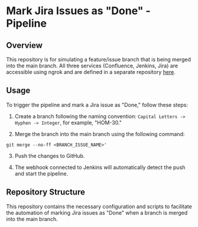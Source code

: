 # Mark Jira Issues as "Done" - Pipeline

## Overview

This repository is for simulating a feature/issue branch that is being merged into the main branch. All three services (Confluence, Jenkins, Jira) are accessible using ngrok and are defined in a separate repository [here](https://github.com/PriSchool/methoda_home_assignment_done_issue).

## Usage

To trigger the pipeline and mark a Jira issue as "Done," follow these steps:

1. Create a branch following the naming convention: `Capital Letters -> Hyphen -> Integer`, for example, "HOM-30."

2. Merge the branch into the main branch using the following command:
```
git merge --no-ff <BRANCH_ISSUE_NAME>'
```

3. Push the changes to GitHub.

4. The webhook connected to Jenkins will automatically detect the push and start the pipeline.

## Repository Structure

This repository contains the necessary configuration and scripts to facilitate the automation of marking Jira issues as "Done" when a branch is merged into the main branch.

